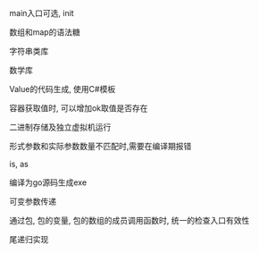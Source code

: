main入口可选, init

数组和map的语法糖

字符串类库

数学库

Value的代码生成, 使用C#模板

容器获取值时, 可以增加ok取值是否存在

二进制存储及独立虚拟机运行

形式参数和实际参数数量不匹配时,需要在编译期报错

is, as

编译为go源码生成exe

可变参数传递

通过包, 包的变量, 包的数组的成员调用函数时, 统一的检查入口有效性


尾递归实现